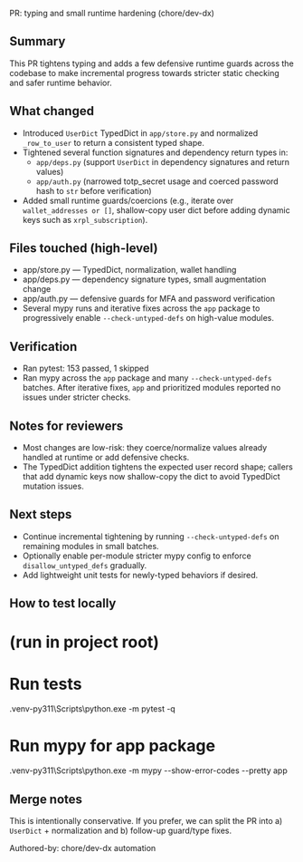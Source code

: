 PR: typing and small runtime hardening (chore/dev-dx)

Summary
-------
This PR tightens typing and adds a few defensive runtime guards across the codebase to make incremental progress towards stricter static checking and safer runtime behavior.

What changed
------------
- Introduced `UserDict` TypedDict in `app/store.py` and normalized `_row_to_user` to return a consistent typed shape.
- Tightened several function signatures and dependency return types in:
  - `app/deps.py` (support `UserDict` in dependency signatures and return values)
  - `app/auth.py` (narrowed totp_secret usage and coerced password hash to `str` before verification)
- Added small runtime guards/coercions (e.g., iterate over `wallet_addresses or []`, shallow-copy user dict before adding dynamic keys such as `xrpl_subscription`).

Files touched (high-level)
-------------------------
- app/store.py  — TypedDict, normalization, wallet handling
- app/deps.py   — dependency signature types, small augmentation change
- app/auth.py   — defensive guards for MFA and password verification
- Several mypy runs and iterative fixes across the `app` package to progressively enable `--check-untyped-defs` on high-value modules.

Verification
-----------
- Ran pytest: 153 passed, 1 skipped
- Ran mypy across the `app` package and many `--check-untyped-defs` batches. After iterative fixes, `app` and prioritized modules reported no issues under stricter checks.

Notes for reviewers
------------------
- Most changes are low-risk: they coerce/normalize values already handled at runtime or add defensive checks.
- The TypedDict addition tightens the expected user record shape; callers that add dynamic keys now shallow-copy the dict to avoid TypedDict mutation issues.

Next steps
---------
- Continue incremental tightening by running `--check-untyped-defs` on remaining modules in small batches.
- Optionally enable per-module stricter mypy config to enforce `disallow_untyped_defs` gradually.
- Add lightweight unit tests for newly-typed behaviors if desired.

How to test locally
------------------
# (run in project root)

# Run tests
.venv-py311\Scripts\python.exe -m pytest -q

# Run mypy for app package
.venv-py311\Scripts\python.exe -m mypy --show-error-codes --pretty app

Merge notes
-----------
This is intentionally conservative. If you prefer, we can split the PR into a) `UserDict` + normalization and b) follow-up guard/type fixes.

Authored-by: chore/dev-dx automation
